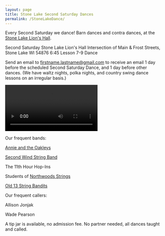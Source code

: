 ```yaml
---
layout: page
title: Stone Lake Second Saturday Dances
permalink: /StoneLakeDance/
---
```

Every Second Saturday we dance! Barn dances and contra dances, at the [Stone Lake Lion's Hall][]. 


Second Saturday
Stone Lake Lion's Hall
Intersection of Main & Frost Streets, Stone Lake WI 54876
6:45 Lesson
7-9 Dance


Send an email to firstname.lastname@gmail.com to receive an email 1 day before the scheduled Second Saturday Dance, and 1 day before other dances. (We have waltz nights, polka nights, and country swing dance lessons on an irregular basis.) 


![petronella](/img/scatterdance.mp4)


Our frequent bands: 

[Annie and the Oakleys][]

[Second Wind String Band][]

The 11th Hour Hop-Ins

Students of [Northwoods Strings]

[Old 13 String Bandits][]


Our frequent callers:

Allison Jonjak

Wade Pearson


A tip jar is available, no admission fee. No partner needed, all dances taught and called. 

[Stone Lake Lion's Hall]: https://plus.codes/86QCRFW6+5J6
[Annie and the Oakleys]: https://www.facebook.com/annieandtheoakleys
[Second Wind String Band]: https://www.facebook.com/groups/308935492534996/
[Northwoods Strings]: https://www.nwstrings.org/
[Old 13 String Bandits]: https://www.facebook.com/Old.13.String.Bandits
